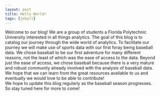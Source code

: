 ```yaml
---
layout: post
title: Hello World!
tags: [jekyll]
---
```


Welcome to our blog! We are a group of students a Florida Polytechnic University interested in all things analytics. The goal of this blog is to catalog our journey through the wide world of analytics. To facilitate our journey we will make use of sports data with our first foray being baseball data. We chose baseball to be our first adventure for many different reasons, not the least of which was the ease of access to the data. Beyond just the ease of access, we chose baseball because there is a very mature and robust community already involved with the analysis of baseball data. We hope that we can learn from the great resources available to us and eventually we would love to be able to contribute!  
We hope to update this blog regularly as the baseball season progresses. So stay tuned here for more to come!
